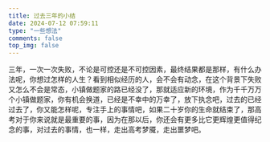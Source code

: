 ```yaml
---
title: 过去三年的小结
date: 2024-07-12 07:59:11
type: "一些想法"
comments: false
top_img: false
---
```


三年，一次一次失败，不论是可控还是不可控因素，最终结果都是那样，有什么办法呢，你想过怎样的人生？看到相似经历的人，会不会有动念，在这个背景下失败又怎么不会是常态，小镇做题家的路已经没了，那就适应新的环境，作为千千万万个小镇做题家，你有机会换道，已经是不幸中的万幸了，放下执念吧，过去的已经过去了，你又能怎样呢，专注手上的事情吧，如果二十岁你的生命就结束了，那高考对于你来说就是最重要的事，因为在那以后，你还会有更多比它更辉煌更值得纪念的事，对过去的事情，也一样，走出高考梦魇，走出噩梦吧。